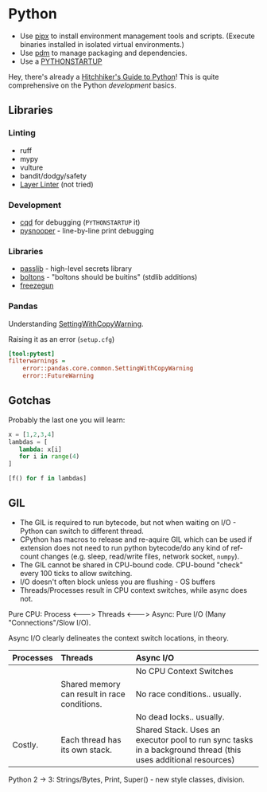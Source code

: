 # Python

- Use [pipx](https://pypi.org/project/pipx/) to install environment management tools and scripts. (Execute binaries installed in isolated virtual environments.)
- Use [pdm](https://pdm-project.org/) to manage packaging and dependencies.
- Use a [PYTHONSTARTUP](https://www.bitecode.dev/p/happiness-is-a-good-pythonstartup)

Hey, there's already a [Hitchhiker's Guide to Python](http://docs.python-guide.org/en/latest/)! This is quite comprehensive on the Python _development_ basics.

## Libraries

### Linting

- ruff
- mypy
- vulture
- bandit/dodgy/safety
- [Layer Linter](https://github.com/seddonym/layer_linter) (not tried)

### Development

- [cqd](https://github.com/rayking99/cqd) for debugging (`PYTHONSTARTUP` it)
- [pysnooper](https://github.com/cool-RR/pysnooper) - line-by-line print debugging

### Libraries

- [passlib](https://passlib.readthedocs.io/) - high-level secrets library
- [boltons](https://boltons.readthedocs.io/en/latest/) - "boltons should be buitins" (stdlib additions)
- [freezegun](https://github.com/spulec/freezegun)

### Pandas

Understanding [SettingWithCopyWarning](https://towardsdatascience.com/understanding-settingwithcopywarning-7142952a01fa).

Raising it as an error (`setup.cfg`)

```ini
[tool:pytest]
filterwarnings =
    error::pandas.core.common.SettingWithCopyWarning
    error::FutureWarning
```

## Gotchas

Probably the last one you will learn:

```py
x = [1,2,3,4]
lambdas = [
   lambda: x[i]
   for i in range(4)
]

[f() for f in lambdas]
```

## GIL

- The GIL is required to run bytecode, but not when waiting on I/O - Python can switch to different thread.
- CPython has macros to release and re-aquire GIL which can be used if extension does not need to run python bytecode/do any kind of ref-count changes (e.g. sleep, read/write files, network socket, `numpy`).
- The GIL cannot be shared in CPU-bound code. CPU-bound "check" every 100 ticks to allow switching.
- I/O doesn't often block unless you are flushing - OS buffers
- Threads/Processes result in CPU context switches, while async does not.

Pure CPU: Process \<---> Threads \<---> Async: Pure I/O (Many "Connections"/Slow I/O).

Async I/O clearly delineates the context switch locations, in theory.

| Processes | Threads | Async I/O |
| :--- | :--- | :--- |
|  |  | No CPU Context Switches |
|  | Shared memory can result in race conditions. | No race conditions.. usually. |
|  |  | No dead locks.. usually. |
| Costly. | Each thread has its own stack. | Shared Stack. Uses an executor pool to run sync tasks in a background thread (this uses additional resources) |

Python 2 -> 3: Strings/Bytes, Print, Super() - new style classes, division.
